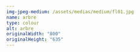 ```yaml
---
img-jpeg-medium: /assets/medias/medium/fl01.jpg
name: arbre
type: colour
alt: arbre
originalWidth: "800"
originalHeight: "635"
---
```

